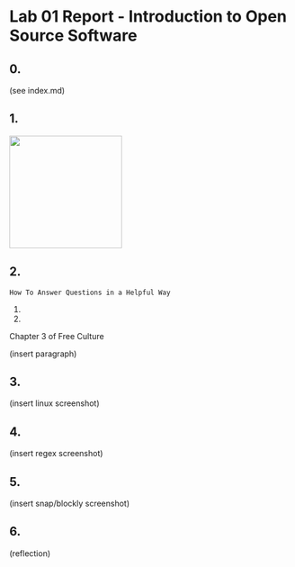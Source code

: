 # Lab 01 Report - Introduction to Open Source Software

## 0.
(see index.md)

## 1.
<img src="https://user-images.githubusercontent.com/25308429/149559038-5b5648fd-647b-45de-b712-565627f74698.png" width="200" height="200" />

## 2. 
`How To Answer Questions in a Helpful Way`

1.

2.

Chapter 3 of Free Culture

(insert paragraph)

## 3.
(insert linux screenshot)

## 4.
(insert regex screenshot)

## 5. 
(insert snap/blockly screenshot)

## 6.
(reflection)
